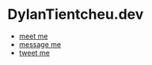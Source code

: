 # DylanTientcheu.dev

- [meet me](https://dylantientcheu.dev)
- [message me](mailto:hi@dylantientcheu.dev)
- [tweet me](https://twitter.com/dylantientcheu)
